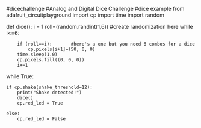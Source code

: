 #dicechallenge
#Analog and Digital Dice Challenge
#dice example
from adafruit_circuitplayground import cp
import time
import random

def dice():
    i = 1
    roll=(random.randint(1,6)) #create randomization here
    while i<=6:
        
        if (roll==i):       #here's a one but you need 6 combos for a dice
            cp.pixels[i+1]=(50, 0, 0) 
        time.sleep(1.0)
        cp.pixels.fill((0, 0, 0))
        i+=1

while True:

    if cp.shake(shake_threshold=12):
        print("Shake detected!")
        dice()
        cp.red_led = True
        
    else:
        cp.red_led = False
